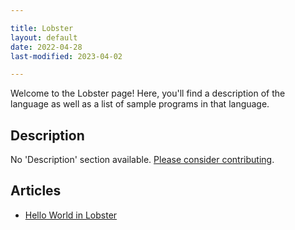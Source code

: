 ```yaml
---

title: Lobster
layout: default
date: 2022-04-28
last-modified: 2023-04-02

---
```


Welcome to the Lobster page! Here, you'll find a description of the language as well as a list of sample programs in that language.

## Description

No 'Description' section available. [Please consider contributing](https://github.com/TheRenegadeCoder/sample-programs-website).

## Articles

- [Hello World in Lobster](https://sampleprograms.io/projects/hello-world/lobster)